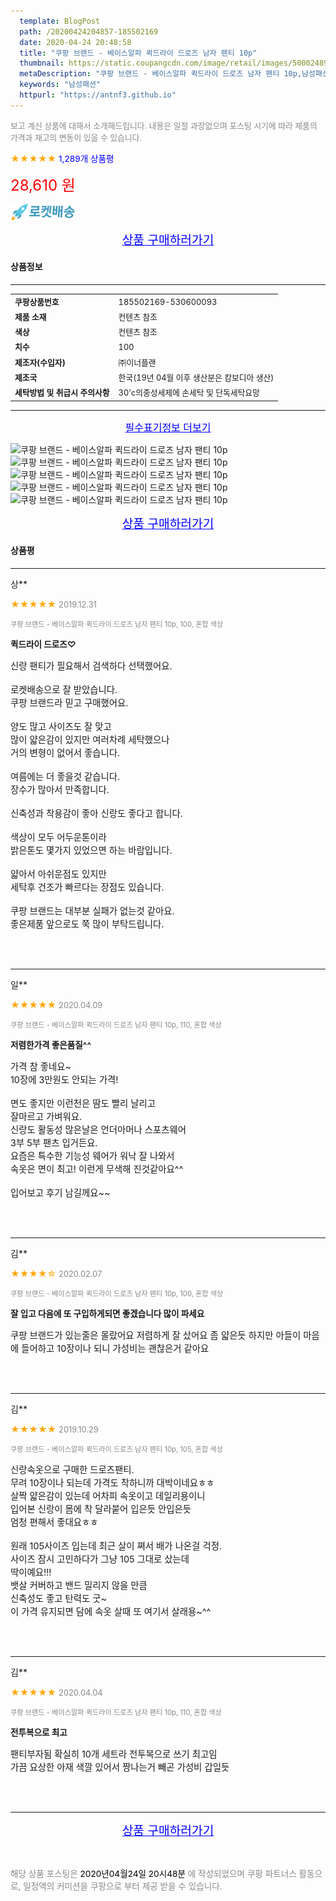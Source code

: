 ```yaml
---
  template: BlogPost
  path: /20200424204857-185502169
  date: 2020-04-24 20:48:58
  title: "쿠팡 브랜드 - 베이스알파 퀵드라이 드로즈 남자 팬티 10p"
  thumbnail: https://static.coupangcdn.com/image/retail/images/5000248955708-e7cfded7-e678-4af1-8f78-cd2b7e51416f.jpg
  metaDescription: "쿠팡 브랜드 - 베이스알파 퀵드라이 드로즈 남자 팬티 10p,남성패션"
  keywords: "남성패션"
  httpurl: "https://antnf3.github.io"
---
```

  
<span style="color: #888;font-size:0.8rem">보고 계신 상품에 대해서 소개해드립니다.
내용은 일절 과장없으며 포스팅 시기에 따라 제품의 가격과 재고의 변동이 있을 수 있습니다.</span>
  
<span style="color: orange;">★★★★★</span> <span style="color: blue;font-size: 0.85rem;">1,289개 상품평</span>

<span style="font-size: 0.9rem"></span> 

<span style="color: red;font-size: 1.5rem;">28,610 원</span>

![로켓배송](/assets/rocket_logo.png)

<p align="center"><a href="http://me2.do/FsFzrHx6" style="font-size: 1.2rem; color: blue;">상품 구매하러가기</a></p>

#### 상품정보

---

|                  |                       |
| ---------------- | --------------------- |
| **<span style="font-size:0.8rem;">쿠팡상품번호</span>** | <span style="font-size:0.8rem;">185502169-530600093</span> |
| **<span style="font-size:0.8rem;">제품 소재</span>**    | <span style="font-size:0.8rem;">컨텐츠 참조</span>        |
| **<span style="font-size:0.8rem;">색상</span>**    | <span style="font-size:0.8rem;">컨텐츠 참조</span>        |
| **<span style="font-size:0.8rem;">치수</span>**    | <span style="font-size:0.8rem;">100</span>        |
| **<span style="font-size:0.8rem;">제조자(수입자)</span>**    | <span style="font-size:0.8rem;">㈜이너플랜</span>        |
| **<span style="font-size:0.8rem;">제조국</span>**    | <span style="font-size:0.8rem;">한국(19년 04월 이후 생산분은 캄보디아 생산)</span>        |
| **<span style="font-size:0.8rem;">세탁방법 및 취급시 주의사항</span>**    | <span style="font-size:0.8rem;">30'c의중성세제에 손세탁 및 단독세탁요망</span>        |




---

<p align="center"><a href="http://me2.do/FsFzrHx6" style="font-size: 1rem; color: blue;">필수표기정보 더보기</a></p>

![쿠팡 브랜드 - 베이스알파 퀵드라이 드로즈 남자 팬티 10p](http://thumbnail9.coupangcdn.com/thumbnails/remote/q89/image/retail/images/491884340519470-46906c3b-0a13-443f-aa7e-fb38c0b6da3f.jpg)
![쿠팡 브랜드 - 베이스알파 퀵드라이 드로즈 남자 팬티 10p](http://thumbnail9.coupangcdn.com/thumbnails/remote/q89/image/retail/images/491884702476771-4a738d0a-ea26-4d7d-9e8d-912edba025a9.jpg)
![쿠팡 브랜드 - 베이스알파 퀵드라이 드로즈 남자 팬티 10p](http://thumbnail9.coupangcdn.com/thumbnails/remote/q89/image/retail/images/491883799096067-feba766d-447e-4777-8ef6-55dbe62cba3f.jpg)
![쿠팡 브랜드 - 베이스알파 퀵드라이 드로즈 남자 팬티 10p](http://thumbnail6.coupangcdn.com/thumbnails/remote/q89/image/retail/images/491884566391792-be6b23ac-860b-4e2b-a563-2b7166d7980d.jpg)
![쿠팡 브랜드 - 베이스알파 퀵드라이 드로즈 남자 팬티 10p](http://thumbnail10.coupangcdn.com/thumbnails/remote/q89/image/retail/images/491883878297998-785eb0e2-fed1-423a-975c-e721b29d891f.jpg)

<p align="center"><a href="http://me2.do/FsFzrHx6" style="font-size: 1.2rem; color: blue;">상품 구매하러가기</a></p>

#### 상품평
  
---
  
상**
    
<span style="color: orange;">★★★★★</span> <span style="font-size:0.8rem;color: #888;">2019.12.31</span>
    
<span style="color: #888;font-size:0.7rem">쿠팡 브랜드 - 베이스알파 퀵드라이 드로즈 남자 팬티 10p, 100, 혼합 색상</span>
    
<span style="font-size:0.85rem">**퀵드라이 드로즈♡**</span>
    
<span style="font-size: 0.9rem;">신랑 팬티가 필요해서 검색하다 선택했어요.<br/><br/>로켓배송으로 잘 받았습니다.<br/>쿠팡 브랜드라 믿고 구매했어요.<br/><br/>양도 많고 사이즈도 잘 맞고<br/>많이 얇은감이 있지만 여러차례 세탁했으나<br/>거의 변형이 없어서 좋습니다.<br/><br/>여름에는 더 좋을것 같습니다.<br/>장수가 많아서 만족합니다.<br/><br/>신축성과 착용감이 좋아 신랑도 좋다고 합니다.<br/><br/>색상이 모두 어두운톤이라<br/>밝은톤도 몇가지 있었으면 하는 바람입니다.<br/><br/>얇아서 아쉬운점도 있지만<br/>세탁후 건조가 빠르다는 장점도 있습니다.<br/><br/>쿠팡 브랜드는 대부분 실패가 없는것 같아요.<br/>좋은제품 앞으로도 쭉 많이 부탁드립니다.</span>
    
<br>
<br>

---
  
일**
    
<span style="color: orange;">★★★★★</span> <span style="font-size:0.8rem;color: #888;">2020.04.09</span>
    
<span style="color: #888;font-size:0.7rem">쿠팡 브랜드 - 베이스알파 퀵드라이 드로즈 남자 팬티 10p, 110, 혼합 색상</span>
    
<span style="font-size:0.85rem">**저렴한가격 좋은품질^^**</span>
    
<span style="font-size: 0.9rem;">가격 참 좋네요~<br/>10장에 3만원도 안되는 가격!<br/><br/>면도 좋지만 이런천은 땀도 빨리 날리고<br/>잘마르고 가벼워요.<br/>신랑도 활동성 많은날은 언더아머나 스포츠웨어 <br/>3부 5부 팬츠 입거든요.<br/>요즘은 특수한 기능성 웨어가 워낙 잘 나와서<br/>속옷은 면이 최고! 이런게 무색해 진것같아요^^<br/> <br/>입어보고 후기 남길께요~~</span>
    
<br>
<br>

---
  
김**
    
<span style="color: orange;">★★★★☆</span> <span style="font-size:0.8rem;color: #888;">2020.02.07</span>
    
<span style="color: #888;font-size:0.7rem">쿠팡 브랜드 - 베이스알파 퀵드라이 드로즈 남자 팬티 10p, 100, 혼합 색상</span>
    
<span style="font-size:0.85rem">**잘 입고 다음에 또 구입하게되면 좋겠습니다 많이 파세요**</span>
    
<span style="font-size: 0.9rem;">쿠팡 브랜드가 있는줄은 몰랐어요 저렴하게 잘 샀어요 좀 얇은듯 하지만 아들이 마음에 들어하고 10장이나 되니 가성비는 괜찮은거 같아요</span>
    
<br>
<br>

---
  
김**
    
<span style="color: orange;">★★★★★</span> <span style="font-size:0.8rem;color: #888;">2019.10.29</span>
    
<span style="color: #888;font-size:0.7rem">쿠팡 브랜드 - 베이스알파 퀵드라이 드로즈 남자 팬티 10p, 105, 혼합 색상</span>
    

    
<span style="font-size: 0.9rem;">신랑속옷으로 구매한 드로즈팬티.<br/>무려 10장이나 되는데 가격도 착하니까 대박이네요ㅎㅎ<br/>살짝 얇은감이 있는데 어차피 속옷이고 데일리용이니<br/>입어본 신랑이 몸에 착 달라붙어 입은듯 안입은듯<br/>엄청 편해서 좋대요ㅎㅎ<br/><br/>원래 105사이즈 입는데 최근 살이 쪄서 배가 나온걸  걱정.<br/>사이즈 잠시 고민하다가 그냥 105  그대로 샀는데<br/>딱이예요!!!<br/>뱃살 커버하고 밴드 밀리지 않을 만큼<br/>신축성도 좋고 탄력도 굿~<br/>이 가격 유지되면 담에 속옷 살때 또 여기서 살래용~^^</span>
    
<br>
<br>

---
  
김**
    
<span style="color: orange;">★★★★★</span> <span style="font-size:0.8rem;color: #888;">2020.04.04</span>
    
<span style="color: #888;font-size:0.7rem">쿠팡 브랜드 - 베이스알파 퀵드라이 드로즈 남자 팬티 10p, 110, 혼합 색상</span>
    
<span style="font-size:0.85rem">**전투복으로 최고**</span>
    
<span style="font-size: 0.9rem;">팬티부자됨 확실히 10개 세트라 전투복으로 쓰기 최고임<br/>가끔 요상한 아재 색깔 있어서 짱나는거 빼곤 가성비 갑일듯</span>
    
<br>
<br>


  
---
  
<p align="center"><a href="http://me2.do/FsFzrHx6" style="font-size: 1.2rem; color: blue;">상품 구매하러가기</a></p>
  
<br>
  
<span style="font-size: 0.85rem; color: #888;">해당 상품 포스팅은 <span style="color: #000;"> 2020년04월24일 20시48분 </span> 에 작성되었으며 쿠팡 파트너스 활동으로, 일정액의 커미션을 쿠팡으로 부터 제공 받을 수 있습니다.</span>